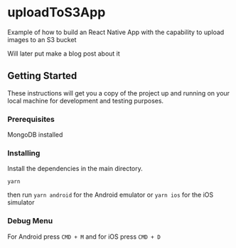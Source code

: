 # uploadToS3App

Example of how to build an React Native App with the capability to upload images to an S3 bucket

Will later put make a blog post about it

## Getting Started

These instructions will get you a copy of the project up and running on your local machine for development and testing purposes. 

### Prerequisites

MongoDB installed

### Installing

Install the dependencies in the main directory.

```
yarn
```

then run `yarn android` for the Android emulator or `yarn ios` for the iOS simulator

### Debug Menu

For Android press `CMD + M` and for iOS press `CMD + D`
